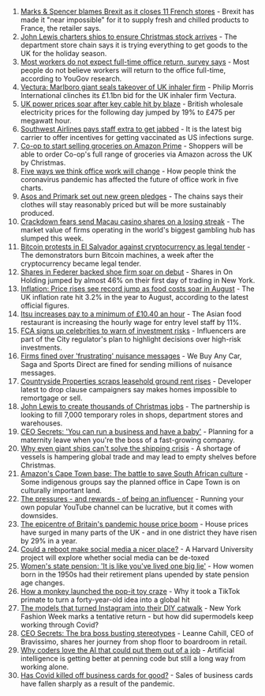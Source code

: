 1. [Marks & Spencer blames Brexit as it closes 11 French stores](https://www.bbc.co.uk/news/business-58582860?at_medium=RSS&at_campaign=KARANGA) - Brexit has made it "near impossible" for it to supply fresh and chilled products to France, the retailer says.
2. [John Lewis charters ships to ensure Christmas stock arrives](https://www.bbc.co.uk/news/business-58581812?at_medium=RSS&at_campaign=KARANGA) - The department store chain says it is trying everything to get goods to the UK for the holiday season.
3. [Most workers do not expect full-time office return, survey says](https://www.bbc.co.uk/news/business-58559179?at_medium=RSS&at_campaign=KARANGA) - Most people do not believe workers will return to the office full-time, according to YouGov research.
4. [Vectura: Marlboro giant seals takeover of UK inhaler firm](https://www.bbc.co.uk/news/business-58582382?at_medium=RSS&at_campaign=KARANGA) - Philip Morris International clinches its £1.1bn bid for the UK inhaler firm Vectura.
5. [UK power prices soar after key cable hit by blaze](https://www.bbc.co.uk/news/business-58579829?at_medium=RSS&at_campaign=KARANGA) - British wholesale electricity prices for the following day jumped by 19% to £475 per megawatt hour.
6. [Southwest Airlines pays staff extra to get jabbed](https://www.bbc.co.uk/news/business-58588334?at_medium=RSS&at_campaign=KARANGA) - It is the latest big carrier to offer incentives for getting vaccinated as US infections surge.
7. [Co-op to start selling groceries on Amazon Prime](https://www.bbc.co.uk/news/business-58581809?at_medium=RSS&at_campaign=KARANGA) - Shoppers will be able to order Co-op's full range of groceries via Amazon across the UK by Christmas.
8. [Five ways we think office work will change](https://www.bbc.co.uk/news/business-58574621?at_medium=RSS&at_campaign=KARANGA) - How people think the coronavirus pandemic has affected the future of office work in five charts.
9. [Asos and Primark set out new green pledges](https://www.bbc.co.uk/news/business-58575692?at_medium=RSS&at_campaign=KARANGA) - The chains says their clothes will stay reasonably priced but will be more sustainably produced.
10. [Crackdown fears send Macau casino shares on a losing streak](https://www.bbc.co.uk/news/business-58579830?at_medium=RSS&at_campaign=KARANGA) - The market value of firms operating in the world's biggest gambling hub has slumped this week.
11. [Bitcoin protests in El Salvador against cryptocurrency as legal tender](https://www.bbc.co.uk/news/world-latin-america-58579415?at_medium=RSS&at_campaign=KARANGA) - The demonstrators burn Bitcoin machines, a week after the cryptocurrency became legal tender.
12. [Shares in Federer backed shoe firm soar on debut](https://www.bbc.co.uk/news/business-58579079?at_medium=RSS&at_campaign=KARANGA) - Shares in On Holding jumped by almost 46% on their first day of trading in New York.
13. [Inflation: Price rises see record jump as food costs soar in August](https://www.bbc.co.uk/news/business-58563417?at_medium=RSS&at_campaign=KARANGA) - The UK inflation rate hit 3.2% in the year to August, according to the latest official figures.
14. [Itsu increases pay to a minimum of £10.40 an hour](https://www.bbc.co.uk/news/business-58575698?at_medium=RSS&at_campaign=KARANGA) - The Asian food restaurant is increasing the hourly wage for entry level staff by 11%.
15. [FCA signs up celebrities to warn of investment risks](https://www.bbc.co.uk/news/business-58572575?at_medium=RSS&at_campaign=KARANGA) - Influencers are part of the City regulator's plan to highlight decisions over high-risk investments.
16. [Firms fined over 'frustrating' nuisance messages](https://www.bbc.co.uk/news/business-58564072?at_medium=RSS&at_campaign=KARANGA) - We Buy Any Car, Saga and Sports Direct are fined for sending millions of nuisance messages.
17. [Countryside Properties scraps leasehold ground rent rises](https://www.bbc.co.uk/news/business-58569020?at_medium=RSS&at_campaign=KARANGA) - Developer latest to drop clause campaigners say makes homes impossible to remortgage or sell.
18. [John Lewis to create thousands of Christmas jobs](https://www.bbc.co.uk/news/business-58570239?at_medium=RSS&at_campaign=KARANGA) - The partnership is looking to fill 7,000 temporary roles in shops, department stores and warehouses.
19. [CEO Secrets: 'You can run a business and have a baby'](https://www.bbc.co.uk/news/business-58548789?at_medium=RSS&at_campaign=KARANGA) - Planning for a maternity leave when you're the boss of a fast-growing company.
20. [Why even giant ships can't solve the shipping crisis](https://www.bbc.co.uk/news/business-58479148?at_medium=RSS&at_campaign=KARANGA) - A shortage of vessels is hampering global trade and may lead to empty shelves before Christmas.
21. [Amazon's Cape Town base: The battle to save South African culture](https://www.bbc.co.uk/news/world-africa-58528348?at_medium=RSS&at_campaign=KARANGA) - Some indigenous groups say the planned office in Cape Town is on culturally important land.
22. [The pressures - and rewards - of being an influencer](https://www.bbc.co.uk/news/business-58487905?at_medium=RSS&at_campaign=KARANGA) - Running your own popular YouTube channel can be lucrative, but it comes with downsides.
23. [The epicentre of Britain's pandemic house price boom](https://www.bbc.co.uk/news/business-58502618?at_medium=RSS&at_campaign=KARANGA) - House prices have surged in many parts of the UK - and in one district they have risen by 29% in a year.
24. [Could a reboot make social media a nicer place?](https://www.bbc.co.uk/news/business-58501172?at_medium=RSS&at_campaign=KARANGA) - A Harvard University project will explore whether social media can be de-toxed
25. [Women's state pension: 'It is like you've lived one big lie'](https://www.bbc.co.uk/news/uk-england-essex-58502789?at_medium=RSS&at_campaign=KARANGA) - How women born in the 1950s had their retirement plans upended by state pension age changes.
26. [How a monkey launched the pop-it toy craze](https://www.bbc.co.uk/news/business-58408570?at_medium=RSS&at_campaign=KARANGA) - Why it took a TikTok primate to turn a forty-year-old idea into a global hit
27. [The models that turned Instagram into their DIY catwalk](https://www.bbc.co.uk/news/business-58474185?at_medium=RSS&at_campaign=KARANGA) - New York Fashion Week marks a tentative return - but how did supermodels keep working through Covid?
28. [CEO Secrets: The bra boss busting stereotypes](https://www.bbc.co.uk/news/business-58423705?at_medium=RSS&at_campaign=KARANGA) - Leanne Cahill, CEO of Bravissimo, shares her journey from shop floor to boardroom in retail.
29. [Why coders love the AI that could put them out of a job](https://www.bbc.co.uk/news/business-57914432?at_medium=RSS&at_campaign=KARANGA) - Artificial intelligence is getting better at penning code but still a long way from working alone.
30. [Has Covid killed off business cards for good?](https://www.bbc.co.uk/news/business-58419842?at_medium=RSS&at_campaign=KARANGA) - Sales of business cards have fallen sharply as a result of the pandemic.
